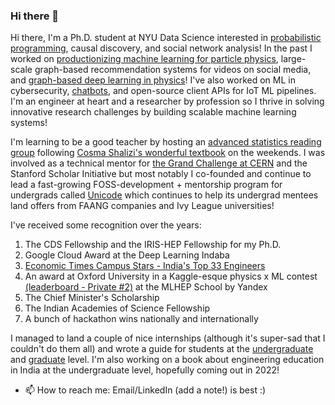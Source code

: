 ### Hi there 👋

<!--
**SwapneelM/swapneelm** is a ✨ _special_ ✨ repository because its `README.md` (this file) appears on your GitHub profile.

Here are some ideas to get you started:

- 👯 I’m looking to collaborate on ...
- 🤔 I’m looking for help with ...
- 💬 Ask me about ...

- 😄 Pronouns: ...
- ⚡ Fun fact: ...
-->

Hi there, I'm a Ph.D. student at NYU Data Science interested in [probabilistic programming](https://pyro.ai/), causal discovery, and social network analysis! In the past I worked on [productionizing machine learning for particle physics](https://github.com/SwapneelM/DeepJetCore/wiki), large-scale  graph-based recommendation systems for videos on social media, and [graph-based deep learning in physics](https://github.com/SwapneelM/TrackingNtuples)! I've also worked on ML in cybersecurity, [chatbots](https://github.com/SwapneelM/Protobot), and open-source client APIs for IoT ML pipelines. I'm an engineer at heart and a researcher by profession so I thrive in solving innovative research challenges by building scalable machine learning systems!

I'm learning to be a good teacher by hosting an [advanced statistics reading group](https://www.youtube.com/playlist?list=PLob0yCmJjJ3XT9DfcQ63ly79ICmgGU5bt) following [Cosma Shalizi's wonderful textbook](https://drive.google.com/file/d/1ZH9hr7UEN-kmQWXndQkPQEtlP0tUHb1a/view?usp=sharing) on the weekends. I was involved as a technical mentor for [the Grand Challenge at CERN](https://www.youtube.com/watch?v=sEJVrD2ALLM) and the Stanford Scholar Initiative but most notably I co-founded and continue to lead a fast-growing FOSS-development + mentorship program for undergrads called [Unicode](https://djunicode.in/) which continues to help its undergrad mentees land offers from FAANG companies and Ivy League universities!

I've received some recognition over the years:

1. The CDS Fellowship and the IRIS-HEP Fellowship for my Ph.D.
2. Google Cloud Award at the Deep Learning Indaba
3. [Economic Times Campus Stars - India's Top 33 Engineers](https://www.facebook.com/ETCampusStar/photos/a.132746417385552/184488968877963/?type=3)
4. An award at Oxford University in a Kaggle-esque physics x ML contest [(leaderboard - Private #2)](https://competitions.codalab.org/competitions/19818#results) at the MLHEP School by Yandex
5. The Chief Minister's Scholarship
6. The Indian Academies of Science Fellowship
7. A bunch of hackathon wins nationally and internationally

I managed to land a couple of nice internships (although it's super-sad that I couldn't do them all) and wrote a guide for students at the [undergraduate](https://medium.com/@swapneel_mehta/the-cern-openlab-internship-experience-questionnaire-included-67d995893bea) and [graduate](https://swapneelm.github.io/interview-advice-for-research-internships-in-data-science) level. I'm also working on a book about engineering education in India at the undergraduate level, hopefully coming out in 2022!


- 📫 How to reach me: Email/LinkedIn (add a note!) is best :)
